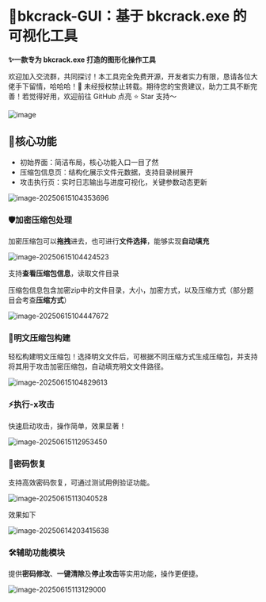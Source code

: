 # 🚀bkcrack-GUI：基于 bkcrack.exe 的可视化工具

**✨一款专为 bkcrack.exe 打造的图形化操作工具**

欢迎加入交流群，共同探讨！本工具完全免费开源，开发者实力有限，恳请各位大佬手下留情，哈哈哈！🚫 未经授权禁止转载。期待您的宝贵建议，助力工具不断完善！若觉得好用，欢迎前往 GitHub 点亮 ⭐ Star 支持～




![image](https://github.com/user-attachments/assets/deff1f05-82be-4a85-99f8-871a2935e4c6)

## 🌟核心功能

- 初始界面：简洁布局，核心功能入口一目了然
- 压缩包信息页：结构化展示文件元数据，支持目录树展开
- 攻击执行页：实时日志输出与进度可视化，关键参数动态更新

![image-20250615104353696](https://cdn.jsdelivr.net/gh/F0T0ne/Image/image-20250615104353696.png)

### 🛡️加密压缩包处理

加密压缩包可以**拖拽**进去，也可进行**文件选择**，能够实现**自动填充**

![image-20250615104424523](https://cdn.jsdelivr.net/gh/F0T0ne/Image/image-20250615104424523.png)

支持**查看压缩包信息**，读取文件目录

压缩包信息包含加密zip中的文件目录，大小，加密方式，以及压缩方式（部分题目会考查**压缩方式**）

![image-20250615104447672](https://cdn.jsdelivr.net/gh/F0T0ne/Image/image-20250615104447672.png)



### 🧩明文压缩包构建

轻松构建明文压缩包！选择明文文件后，可根据不同压缩方式生成压缩包，并支持将其用于攻击加密压缩包，自动填充明文文件路径。

![image-20250615104829613](https://cdn.jsdelivr.net/gh/F0T0ne/Image/image-20250615104829613.png)

### ⚡执行-x攻击

快速启动攻击，操作简单，效果显著！

![image-20250615112953450](https://cdn.jsdelivr.net/gh/F0T0ne/Image/image-20250615112953450.png)

### 🔑密码恢复

支持高效密码恢复，可通过测试用例验证功能。

![image-20250615113040528](https://cdn.jsdelivr.net/gh/F0T0ne/Image/image-20250615113040528.png)

效果如下

![image-20250614203415638](https://cdn.jsdelivr.net/gh/F0T0ne/Image/image-20250614203415638.png)

### 🛠️辅助功能模块

提供**密码修改**、**一键清除**及**停止攻击**等实用功能，操作更便捷。

![image-20250615113129000](https://cdn.jsdelivr.net/gh/F0T0ne/Image/image-20250615113129000.png)
